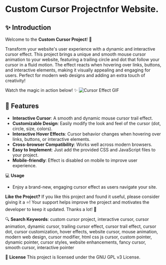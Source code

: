 # Custom Cursor Projectnfor Website.

## ✨ Introduction

Welcome to the **Custom Cursor Project**! 🚀

Transform your website's user experience with a dynamic and interactive cursor effect. This project brings a unique and smooth mouse cursor animation to your website, featuring a trailing circle and dot that follow your cursor in a fluid motion. The effect reacts when hovering over links, buttons, and interactive elements, making it visually appealing and engaging for users. Perfect for modern web designs and adding an extra touch of creativity!

Watch the magic in action below! ✨ 
![Cursor Effect GIF](https://raw.githubusercontent.com/techmashido/your-repo/main/cursor-trail-effect-website\Custom-Cursor.gif)


## 🚀 Features

- **Interactive Cursor**: A smooth and dynamic mouse cursor trail effect.
- **Customizable Design**: Easily modify the look and feel of the cursor (dot, circle, size, colors).
- **Interactive Hover Effects**: Cursor behavior changes when hovering over links, buttons, or interactive elements.
- **Cross-browser Compatibility**: Works well across modern browsers.
- **Easy to Implement**: Just add the provided CSS and JavaScript files to your project.
- **Mobile-friendly**: Effect is disabled on mobile to improve user experience.

💻 **Usage**
- Enjoy a brand-new, engaging cursor effect as users navigate your site.


**Like the Project?**
If you like this project and found it useful, please consider giving it a ⭐️! Your support helps improve the project and motivates the developer to keep it updated. Thanks a lot! 🙏


🔍 **Search Keywords**:
custom cursor project, interactive cursor, cursor animation, dynamic cursor, trailing cursor effect, cursor trail effect, cursor dot, cursor customization, hover effects, website cursor, mouse animation, modern web design, cursor modifier, html css js cursor, custom pointer, dynamic pointer, cursor styles, website enhancements, fancy cursor, smooth cursor, interactive pointer


📄 **License**
This project is licensed under the GNU GPL v3 License.